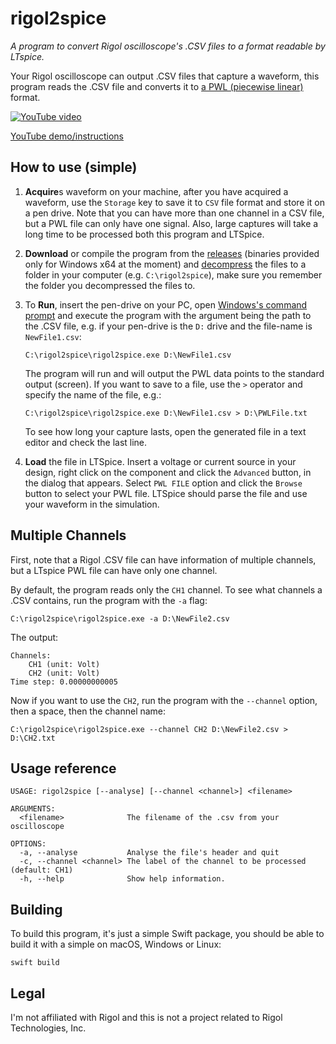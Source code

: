 # rigol2spice

*A program to convert Rigol oscilloscope's .CSV files to a format readable by LTspice.*

Your Rigol oscilloscope can output .CSV files that capture a waveform, this program reads the .CSV file and converts it to [a PWL (piecewise linear)](https://www.analog.com/en/technical-articles/ltspice-importing-exporting-pwl-data.html) format.

[![YouTube video](https://img.youtube.com/vi/LTEc7fjmXSg/0.jpg)](https://www.youtube.com/watch?v=LTEc7fjmXSg)

[YouTube demo/instructions](https://www.youtube.com/watch?v=LTEc7fjmXSg)
## How to use (simple) 

1. **Acquire**s waveform on your machine, after you have acquired a waveform, use the `Storage` key to save it to `CSV` file format and store it on a pen drive. Note that you can have more than one channel in a CSV file, but a PWL file can only have one signal. Also, large captures will take a long time to be processed both this program and LTSpice.

2. **Download** or compile the program from the [releases](https://github.com/RuiCarneiro/rigol2spice/releases) (binaries provided only for Windows x64 at the moment) and [decompress](https://www.7-zip.org) the files to a folder in your computer (e.g. `C:\rigol2spice`), make sure you remember the folder you decompressed the files to.

3. To **Run**, insert the pen-drive on your PC, open [Windows's command prompt](https://www.lifewire.com/how-to-open-command-prompt-2618089) and execute the program with the argument being the path to the .CSV file, e.g. if your pen-drive is the `D:` drive and the file-name is `NewFile1.csv`:

    `C:\rigol2spice\rigol2spice.exe D:\NewFile1.csv`

    The program will run and will output the PWL data points to the standard output (screen). If you want to save to a file, use the ` > ` operator and specify the name of the file, e.g.:

    `C:\rigol2spice\rigol2spice.exe D:\NewFile1.csv > D:\PWLFile.txt`

    To see how long your capture lasts, open the generated file in a text editor and check the last line.

4. **Load** the file in LTSpice. Insert a voltage or current source in your design, right click on the component and click the `Advanced` button, in the dialog that appears. Select `PWL FILE` option and click the `Browse` button to select your PWL file. LTSpice should parse the file and use your waveform in the simulation.

## Multiple Channels

First, note that a Rigol .CSV file can have information of multiple channels, but a LTspice PWL file can have only one channel.

By default, the program reads only the `CH1` channel. To see what channels a .CSV contains, run the program with the `-a` flag:

    C:\rigol2spice\rigol2spice.exe -a D:\NewFile2.csv

The output:

    Channels:
        CH1 (unit: Volt)
        CH2 (unit: Volt)
    Time step: 0.00000000005

Now if you want to use the `CH2`, run the program with the `--channel` option, then a space, then the channel name:

    C:\rigol2spice\rigol2spice.exe --channel CH2 D:\NewFile2.csv > D:\CH2.txt

## Usage reference

    USAGE: rigol2spice [--analyse] [--channel <channel>] <filename>
    
    ARGUMENTS:
      <filename>              The filename of the .csv from your oscilloscope
    
    OPTIONS:
      -a, --analyse           Analyse the file's header and quit
      -c, --channel <channel> The label of the channel to be processed (default: CH1)
      -h, --help              Show help information.


## Building

To build this program, it's just a simple Swift package, you should be able to build it with a simple on macOS, Windows or Linux:

    swift build

## Legal

I'm not affiliated with Rigol and this is not a project related to Rigol Technologies, Inc.
